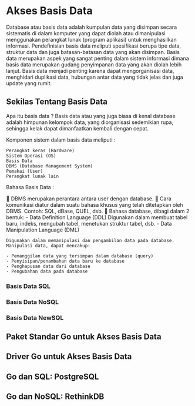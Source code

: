 # Akses Basis Data
Database atau basis data adalah kumpulan data yang disimpan secara sistematis di dalam komputer yang dapat diolah atau dimanipulasi menggunakan perangkat lunak (program aplikasi) untuk menghasilkan informasi. Pendefinisian basis data meliputi spesifikasi berupa tipe data, struktur data dan juga batasan-batasan data yang akan disimpan. Basis data merupakan aspek yang sangat penting dalam sistem informasi dimana basis data merupakan gudang penyimpanan data yang akan diolah lebih lanjut. Basis data menjadi penting karena dapat mengorganisasi data, menghidari duplikasi data, hubungan antar data yang tidak jelas dan juga update yang rumit.
## Sekilas Tentang Basis Data
Apa itu basis data ?
Basis data atau yang juga biasa di kenal database adalah himpunan kelompok data, yang diorganisasi sedemikian rupa, sehingga kelak dapat dimanfaatkan kembali dengan cepat.

Komponen sistem dalam basis data meliputi :

    Perangkat keras (Hardware)
    Sistem Operasi (OS)
    Basis Data
    DBMS (Database Management System)
    Pemakai (User)
    Perangkat lunak lain


Bahasa Basis Data :

 DBMS merupakan perantara antara user dengan database.
 Cara komunikasi diatur dalam suatu bahasa khusus yang telah ditetapkan oleh DBMS.
    Contoh: SQL, dBase, QUEL, dsb.
 Bahasa database, dibagi dalam 2 bentuk:
    - Data Definition Language (DDL)
       Digunakan dalam membuat tabel baru, indeks, mengubah tabel, menetukan struktur tabel, dsb.
    - Data Manipulation Language (DML)

    Digunakan dalam memanipulasi dan pengambilan data pada database.
    Manipulasi data, dapat mencakup:

    - Pemanggilan data yang tersimpan dalam database (query)
    - Penyisipan/penambahan data baru ke database
    - Penghapusan data dari database
    - Pengubahan data pada database



### Basis Data SQL



### Basis Data NoSQL


### Basis Data NewSQL



## Paket Standar Go untuk Akses Basis Data




## Driver Go untuk Akses Basis Data




## Go dan SQL: PostgreSQL



## Go dan NoSQL: RethinkDB




